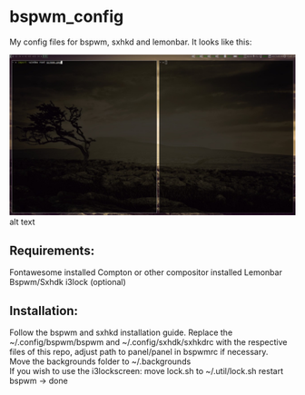 # bspwm_config

My config files for bspwm, sxhkd and lemonbar. It looks like this:

![screenshot](https://raw.githubusercontent.com/soultice/bspwm_config/master/screenshot.jpeg)
alt text
## Requirements:

Fontawesome installed
Compton or other compositor installed
Lemonbar
Bspwm/Sxhdk
i3lock (optional)

## Installation:

Follow the bspwm and sxhkd installation guide. Replace the ~/.config/bspwm/bspwm and ~/.config/sxhdk/sxhkdrc with the respective files of this repo, adjust path to panel/panel in bspwmrc if necessary.  
Move the backgrounds folder to ~/.backgrounds  
If you wish to use the i3lockscreen: move lock.sh to ~/.util/lock.sh
restart bspwm -> done


